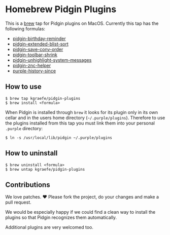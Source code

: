 # Homebrew Pidgin Plugins

This is a [brew](https://brew.sh/) tap for Pidgin plugins on MacOS.  Currently
this tap has the following formulas:
- [pidgin-birthday-reminder](https://github.com/kgraefe/pidgin-birthday-reminder)
- [pidgin-extended-blist-sort](https://github.com/kgraefe/pidgin-extended-blist-sort)
- [pidgin-save-conv-order](https://github.com/kgraefe/pidgin-save-conv-order)
- [pidgin-toolbar-shrink](https://launchpad.net/pidgin-toolbar-shrink)
- [pidgin-unhighlight-system-messages](https://github.com/kgraefe/pidgin-unhighlight-system-messages)
- [pidgin-znc-helper](https://github.com/kgraefe/pidgin-znc-helper)
- [purple-history-since](https://github.com/kgraefe/purple-history-since)

## How to use
```
$ brew tap kgraefe/pidgin-plugins
$ brew install <formula>
```

When Pidgin is installed through `brew` it looks for its plugin only in its own
cellar and in the users home directory (`~/.purple/plugins`). Therefore to use
the plugins installed from this tap you must link them into your personal
`.purple` directory:

```
$ ln -s /usr/local/lib/pidgin ~/.purple/plugins
```

## How to uninstall
```
$ brew uninstall <formula>
$ brew untap kgraefe/pidgin-plugins
```

## Contributions
We love patches. :heart: Please fork the project, do your changes and make a
pull request.

We would be especially happy if we could find a clean way to install the
plugins so that Pidgin recognizes them automatically.

Additional plugins are very welcomed too.
